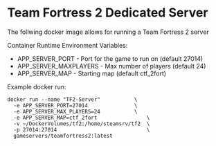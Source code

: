 # Team Fortress 2 Dedicated Server

The follwing docker image allows for running a Team Fortress 2 server

Container Runtime Environment Variables:

* APP_SERVER_PORT 		- Port for the game to run on (default 27014)
* APP_SERVER_MAXPLAYERS 	- Max number of players (default 24)
* APP_SERVER_MAP 		- Starting map (default ctf_2fort)

Example docker run:
```
docker run --name "TF2-Server"		     \
  -e APP_SERVER_PORT=27014      	     \
  -e APP_SERVER_MAX_PLAYERS=24		     \
  -e APP_SERVER_MAP=ctf_2fort                \
  -v ~/DockerVolumes/tf2:/home/steamsrv/tf2  \
  -p 27014:27014                             \
  gameservers/teamfortress2:latest
```

